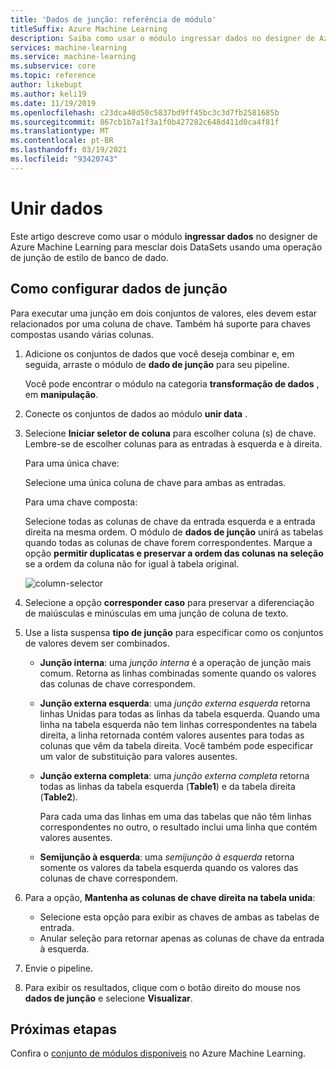 ```yaml
---
title: 'Dados de junção: referência de módulo'
titleSuffix: Azure Machine Learning
description: Saiba como usar o módulo ingressar dados no designer de Azure Machine Learning para mesclar dois conjuntos.
services: machine-learning
ms.service: machine-learning
ms.subservice: core
ms.topic: reference
author: likebupt
ms.author: keli19
ms.date: 11/19/2019
ms.openlocfilehash: c23dca40d50c5837bd9ff45bc3c3d7fb2581685b
ms.sourcegitcommit: 867cb1b7a1f3a1f0b427282c648d411d0ca4f81f
ms.translationtype: MT
ms.contentlocale: pt-BR
ms.lasthandoff: 03/19/2021
ms.locfileid: "93420743"
---
```

# <a name="join-data"></a>Unir dados

Este artigo descreve como usar o módulo **ingressar dados** no designer de Azure Machine Learning para mesclar dois DataSets usando uma operação de junção de estilo de banco de dado.  

## <a name="how-to-configure-join-data"></a>Como configurar dados de junção

Para executar uma junção em dois conjuntos de valores, eles devem estar relacionados por uma coluna de chave. Também há suporte para chaves compostas usando várias colunas. 

1. Adicione os conjuntos de dados que você deseja combinar e, em seguida, arraste o módulo de **dado de junção** para seu pipeline. 

    Você pode encontrar o módulo na categoria **transformação de dados** , em **manipulação**.

1. Conecte os conjuntos de dados ao módulo **unir data** . 
 
1. Selecione **Iniciar seletor de coluna** para escolher coluna (s) de chave. Lembre-se de escolher colunas para as entradas à esquerda e à direita.

    Para uma única chave:

    Selecione uma única coluna de chave para ambas as entradas.
    
    Para uma chave composta:

    Selecione todas as colunas de chave da entrada esquerda e a entrada direita na mesma ordem. O módulo de **dados de junção** unirá as tabelas quando todas as colunas de chave forem correspondentes. Marque a opção **permitir duplicatas e preservar a ordem das colunas na seleção** se a ordem da coluna não for igual à tabela original. 

    ![column-selector](media/module/join-data-column-selector.png)


1. Selecione a opção **corresponder caso** para preservar a diferenciação de maiúsculas e minúsculas em uma junção de coluna de texto. 
   
1. Use a lista suspensa **tipo de junção** para especificar como os conjuntos de valores devem ser combinados.  
  
    * **Junção interna**: uma *junção interna* é a operação de junção mais comum. Retorna as linhas combinadas somente quando os valores das colunas de chave correspondem.  
  
    * **Junção externa esquerda**: uma *junção externa esquerda* retorna linhas Unidas para todas as linhas da tabela esquerda. Quando uma linha na tabela esquerda não tem linhas correspondentes na tabela direita, a linha retornada contém valores ausentes para todas as colunas que vêm da tabela direita. Você também pode especificar um valor de substituição para valores ausentes.  
  
    * **Junção externa completa**: uma *junção externa completa* retorna todas as linhas da tabela esquerda (**Table1**) e da tabela direita (**Table2**).  
  
         Para cada uma das linhas em uma das tabelas que não têm linhas correspondentes no outro, o resultado inclui uma linha que contém valores ausentes.  
  
    * **Semijunção à esquerda**: uma *semijunção à esquerda* retorna somente os valores da tabela esquerda quando os valores das colunas de chave correspondem.  

1. Para a opção, **Mantenha as colunas de chave direita na tabela unida**:

    * Selecione esta opção para exibir as chaves de ambas as tabelas de entrada.
    * Anular seleção para retornar apenas as colunas de chave da entrada à esquerda.

1. Envie o pipeline.

1. Para exibir os resultados, clique com o botão direito do mouse nos **dados de junção** e selecione **Visualizar**.

## <a name="next-steps"></a>Próximas etapas

Confira o [conjunto de módulos disponíveis](module-reference.md) no Azure Machine Learning. 